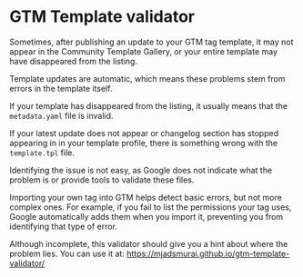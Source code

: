 # GTM Template validator
Sometimes, after publishing an update to your GTM tag template, it may not appear in the Community Template Gallery, or your entire template may have disappeared from the listing.

Template updates are automatic, which means these problems stem from errors in the template itself.

If your template has disappeared from the listing, it usually means that the `metadata.yaml` file is invalid.

If your latest update does not appear or changelog section has stopped appearing in in your template profile, there is something wrong with the `template.tpl` file.

Identifying the issue is not easy, as Google does not indicate what the problem is or provide tools to validate these files.

Importing your own tag into GTM helps detect basic errors, but not more complex ones. For example, if you fail to list the permissions your tag uses, Google automatically adds them when you import it, preventing you from identifying that type of error.

Although incomplete, this validator should give you a hint about where the problem lies. You can use it at: https://mjadsmurai.github.io/gtm-template-validator/
